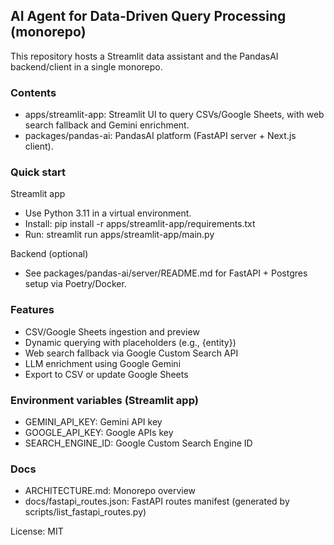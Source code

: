 ## AI Agent for Data-Driven Query Processing (monorepo)

This repository hosts a Streamlit data assistant and the PandasAI backend/client in a single monorepo.

### Contents

- apps/streamlit-app: Streamlit UI to query CSVs/Google Sheets, with web search fallback and Gemini enrichment.
- packages/pandas-ai: PandasAI platform (FastAPI server + Next.js client).

### Quick start

Streamlit app

- Use Python 3.11 in a virtual environment.
- Install: pip install -r apps/streamlit-app/requirements.txt
- Run: streamlit run apps/streamlit-app/main.py

Backend (optional)

- See packages/pandas-ai/server/README.md for FastAPI + Postgres setup via Poetry/Docker.

### Features

- CSV/Google Sheets ingestion and preview
- Dynamic querying with placeholders (e.g., {entity})
- Web search fallback via Google Custom Search API
- LLM enrichment using Google Gemini
- Export to CSV or update Google Sheets

### Environment variables (Streamlit app)

- GEMINI_API_KEY: Gemini API key
- GOOGLE_API_KEY: Google APIs key
- SEARCH_ENGINE_ID: Google Custom Search Engine ID

### Docs

- ARCHITECTURE.md: Monorepo overview
- docs/fastapi_routes.json: FastAPI routes manifest (generated by scripts/list_fastapi_routes.py)

License: MIT
